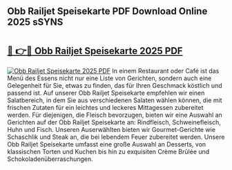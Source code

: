 ## Obb Railjet Speisekarte PDF Download Online 2025 sSYNS

# <h2><a href="http://gccivf.nevu.top/?p=Obb+Railjet+Speisekarte">🔗 👉🔴 Obb Railjet Speisekarte 2025 PDF</a></h2>

[![Obb Railjet Speisekarte 2025 PDF](https://i.imgur.com/dBaPXMq.png)](http://gccivf.nevu.top/?p=Obb+Railjet+Speisekarte)
In einem Restaurant oder Café ist das Menü des Essens nicht nur eine Liste von Gerichten, sondern auch eine Gelegenheit für Sie, etwas zu finden, das für Ihren Geschmack köstlich und passend ist. Auf unserer Obb Railjet Speisekarte empfehlen wir einen Salatbereich, in dem Sie aus verschiedenen Salaten wählen können, die mit frischen Zutaten für ein leichtes und leckeres Mittagessen zubereitet werden. Für diejenigen, die Fleisch bevorzugen, bieten wir eine Auswahl an Gerichten auf der Obb Railjet Speisekarte an: Rindfleisch, Schweinefleisch, Huhn und Fisch. Unseren Auserwählten bieten wir Gourmet-Gerichte wie Schaschlik und Steak an, die bei lebendem Feuer zubereitet werden. Unsere Obb Railjet Speisekarte umfasst eine große Auswahl an Desserts, von klassischen Torten und Kuchen bis hin zu exquisiten Crème Brûlée und Schokoladenüberraschungen.
